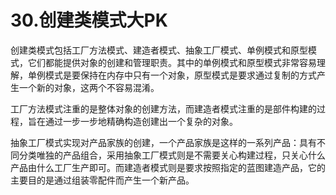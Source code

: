 # 30.创建类模式大PK

创建类模式包括工厂方法模式、建造者模式、抽象工厂模式、单例模式和原型模式，它们都能提供对象的创建和管理职责。其中的单例模式和原型模式非常容易理解，单例模式是要保持在内存中只有一个对象，原型模式是要求通过复制的方式产生一个新的对象，这两个不容易混淆。

工厂方法模式注重的是整体对象的创建方法，而建造者模式注重的是部件构建的过程，旨在通过一步一步地精确构造创建出一个复杂的对象。

抽象工厂模式实现对产品家族的创建，一个产品家族是这样的一系列产品：具有不同分类唯独的产品组合，采用抽象工厂模式则是不需要关心构建过程，只关心什么产品由什么工厂生产即可。而建造者模式则是要求按照指定的蓝图建造产品，它的主要目的是通过组装零配件而产生一个新产品。